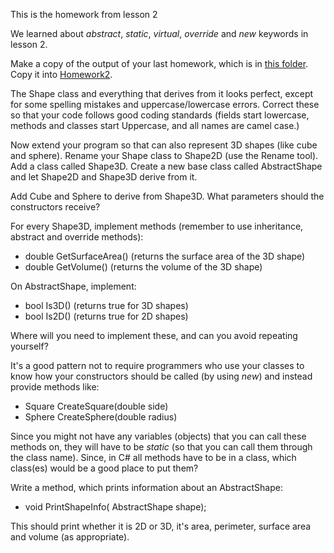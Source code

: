 This is the homework from lesson 2

We learned about *abstract*, *static*, *virtual*, *override* and *new* keywords in lesson 2.

Make a copy of the output of your last homework, which is in [this folder](./Homework1/TypesAndClasses/). Copy it into [Homework2](./Homework2/).

The Shape class and everything that derives from it looks perfect, except for some spelling mistakes and uppercase/lowercase errors. Correct these so that your code follows good coding standards (fields start lowercase, methods and classes start Uppercase, and all names are camel case.)

Now extend your program so that can also represent 3D shapes (like cube and sphere). Rename your Shape class to Shape2D (use the Rename tool). Add a class called Shape3D. Create a new base class called AbstractShape and let Shape2D and Shape3D derive from it.

Add Cube and Sphere to derive from Shape3D. What parameters should the constructors receive?

For every Shape3D, implement methods (remember to use inheritance, abstract and override methods):
- double GetSurfaceArea() (returns the surface area of the 3D shape)
- double GetVolume() (returns the volume of the 3D shape)

On AbstractShape, implement:
- bool Is3D() (returns true for 3D shapes)
- bool Is2D() (returns true for 2D shapes)

Where will you need to implement these, and can you avoid repeating yourself?

It's a good pattern not to require programmers who use your classes to know how your constructors should be called (by using *new*) and instead provide methods like:
- Square CreateSquare(double side)
- Sphere CreateSphere(double radius)

Since you might not have any variables (objects) that you can call these methods on, they will have to be *static* (so that you can call them through the class name). Since, in C# all methods have to be in a class, which class(es) would be a good place to put them? 

Write a method, which prints information about an AbstractShape:
- void PrintShapeInfo( AbstractShape shape);

This should print whether it is 2D or 3D, it's area, perimeter, surface area and volume (as appropriate).







